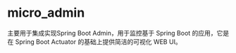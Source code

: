 
# micro_admin

主要用于集成实现Spring Boot Admin，用于监控基于 Spring Boot 的应用，它是在 Spring Boot Actuator 的基础上提供简洁的可视化 WEB UI。